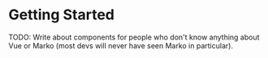 # Getting Started

TODO: Write about components for people who don't know anything about Vue or Marko (most devs will never have seen Marko in particular).
